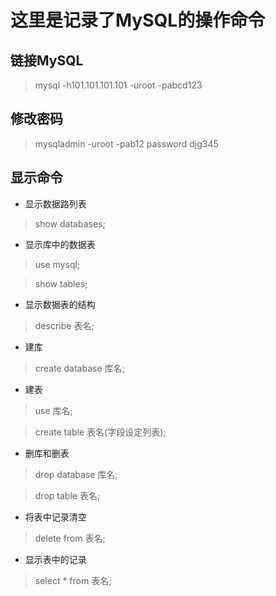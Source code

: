 # 这里是记录了MySQL的操作命令

## 链接MySQL

> mysql -h101.101.101.101 -uroot -pabcd123

## 修改密码

> mysqladmin -uroot -pab12 password djg345

## 显示命令

- 显示数据路列表

> show databases;

- 显示库中的数据表

> use mysql;

> show tables;

- 显示数据表的结构

> describe 表名;

- 建库

> create database 库名;

- 建表

> use 库名;

> create table 表名(字段设定列表);

- 删库和删表

> drop database 库名;

> drop table 表名;

- 将表中记录清空

> delete from 表名;

- 显示表中的记录

> select * from 表名;